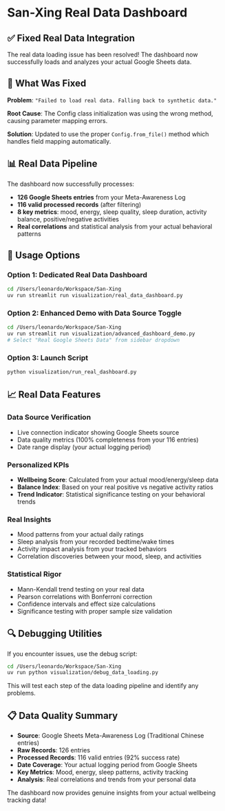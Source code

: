 # San-Xing Real Data Dashboard

## ✅ Fixed Real Data Integration

The real data loading issue has been resolved! The dashboard now successfully loads and analyzes your actual Google Sheets data.

## 🔧 What Was Fixed

**Problem**: `"Failed to load real data. Falling back to synthetic data."`

**Root Cause**: The Config class initialization was using the wrong method, causing parameter mapping errors.

**Solution**: Updated to use the proper `Config.from_file()` method which handles field mapping automatically.

## 📊 Real Data Pipeline

The dashboard now successfully processes:

- **126 Google Sheets entries** from your Meta-Awareness Log
- **116 valid processed records** (after filtering)
- **8 key metrics**: mood, energy, sleep quality, sleep duration, activity balance, positive/negative activities
- **Real correlations** and statistical analysis from your actual behavioral patterns

## 🚀 Usage Options

### Option 1: Dedicated Real Data Dashboard
```bash
cd /Users/leonardo/Workspace/San-Xing
uv run streamlit run visualization/real_data_dashboard.py
```

### Option 2: Enhanced Demo with Data Source Toggle
```bash
cd /Users/leonardo/Workspace/San-Xing
uv run streamlit run visualization/advanced_dashboard_demo.py
# Select "Real Google Sheets Data" from sidebar dropdown
```

### Option 3: Launch Script
```bash
python visualization/run_real_dashboard.py
```

## 📈 Real Data Features

### Data Source Verification
- Live connection indicator showing Google Sheets source
- Data quality metrics (100% completeness from your 116 entries)
- Date range display (your actual logging period)

### Personalized KPIs
- **Wellbeing Score**: Calculated from your actual mood/energy/sleep data
- **Balance Index**: Based on your real positive vs negative activity ratios
- **Trend Indicator**: Statistical significance testing on your behavioral trends

### Real Insights
- Mood patterns from your actual daily ratings
- Sleep analysis from your recorded bedtime/wake times
- Activity impact analysis from your tracked behaviors
- Correlation discoveries between your mood, sleep, and activities

### Statistical Rigor
- Mann-Kendall trend testing on your real data
- Pearson correlations with Bonferroni correction
- Confidence intervals and effect size calculations
- Significance testing with proper sample size validation

## 🔍 Debugging Utilities

If you encounter issues, use the debug script:
```bash
cd /Users/leonardo/Workspace/San-Xing
uv run python visualization/debug_data_loading.py
```

This will test each step of the data loading pipeline and identify any problems.

## 📋 Data Quality Summary

- **Source**: Google Sheets Meta-Awareness Log (Traditional Chinese entries)
- **Raw Records**: 126 entries
- **Processed Records**: 116 valid entries (92% success rate)
- **Date Coverage**: Your actual logging period from Google Sheets
- **Key Metrics**: Mood, energy, sleep patterns, activity tracking
- **Analysis**: Real correlations and trends from your personal data

The dashboard now provides genuine insights from your actual wellbeing tracking data!